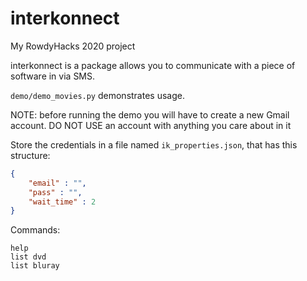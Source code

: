 # interkonnect
My RowdyHacks 2020 project

interkonnect is a package allows you to communicate with a piece of software in via SMS.

`demo/demo_movies.py` demonstrates usage.

NOTE: before running the demo you will have to create a new Gmail account. 
DO NOT USE an account with anything you care about in it

Store the credentials in a file named `ik_properties.json`, that has this structure:
```json
{
    "email" : "",
    "pass" : "",
    "wait_time" : 2
}
```

Commands:
```
help
list dvd
list bluray
```